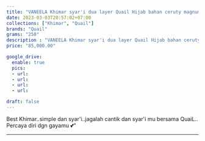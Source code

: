 ```yaml
---
title: "VANEELA Khimar syar'i dua layer Quail Hijab bahan ceruty magnum"
date: 2023-03-03T20:57:02+07:00
collections: ["Khimar", "Quail"]
brands: "Quail"
grams: "250"
description : "VANEELA Khimar syar'i dua layer Quail Hijab bahan ceruty magnum"
price: "85,000.00"

google_drive:
  enable: true
  pics:
  - url: 
  - url: 
  - url: 
  - url: 

draft: false
---
```


Best Khimar..simple dan syar'i..jagalah cantik dan syar'i mu bersama QuaiL.. Percaya diri dgn gayamu 💕"

----------    
 
